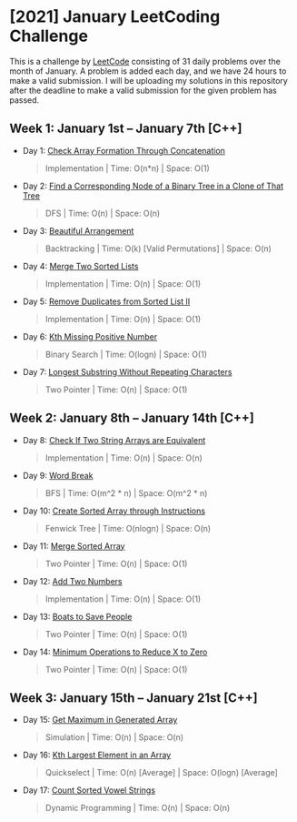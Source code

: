 # [2021] January LeetCoding Challenge

This is a challenge by [LeetCode](https://leetcode.com/explore/challenge/card/january-leetcoding-challenge-2021/) consisting of 31 daily problems over the month of January. A problem is added each day, and we have 24 hours to make a valid submission. I will be uploading my solutions in this repository after the deadline to make a valid submission for the given problem has passed. 


## Week 1: January 1st – January 7th [C++]

* Day 1: [Check Array Formation Through Concatenation](https://leetcode.com/explore/challenge/card/january-leetcoding-challenge-2021/579/week-1-january-1st-january-7th/3589/)

    > Implementation |
    > Time: O(n*n) |
    > Space: O(1)

* Day 2: [Find a Corresponding Node of a Binary Tree in a Clone of That Tree](https://leetcode.com/explore/challenge/card/january-leetcoding-challenge-2021/579/week-1-january-1st-january-7th/3590/)

    > DFS |
    > Time: O(n) |
    > Space: O(n)

* Day 3: [Beautiful Arrangement](https://leetcode.com/explore/challenge/card/january-leetcoding-challenge-2021/579/week-1-january-1st-january-7th/3591/)

    > Backtracking |
    > Time: O(k) [Valid Permutations] |
    > Space: O(n)

* Day 4: [Merge Two Sorted Lists](https://leetcode.com/explore/challenge/card/january-leetcoding-challenge-2021/579/week-1-january-1st-january-7th/3592/)

    > Implementation |
    > Time: O(n) |
    > Space: O(1)

* Day 5: [Remove Duplicates from Sorted List II](https://leetcode.com/explore/challenge/card/january-leetcoding-challenge-2021/579/week-1-january-1st-january-7th/3593/)

    > Implementation |
    > Time: O(n) |
    > Space: O(1)

* Day 6: [Kth Missing Positive Number](https://leetcode.com/explore/challenge/card/january-leetcoding-challenge-2021/579/week-1-january-1st-january-7th/3594/)

    > Binary Search |
    > Time: O(logn) |
    > Space: O(1)

* Day 7: [Longest Substring Without Repeating Characters](https://leetcode.com/explore/challenge/card/january-leetcoding-challenge-2021/579/week-1-january-1st-january-7th/3595/)

    > Two Pointer |
    > Time: O(n) |
    > Space: O(1)
    

## Week 2: January 8th – January 14th [C++]

* Day 8: [Check If Two String Arrays are Equivalent](https://leetcode.com/explore/challenge/card/january-leetcoding-challenge-2021/579/week-1-january-1st-january-7th/3597/)

    > Implementation |
    > Time: O(n) |
    > Space: O(n)

* Day 9: [Word Break](https://leetcode.com/explore/challenge/card/january-leetcoding-challenge-2021/579/week-1-january-1st-january-7th/3598/)

    > BFS |
    > Time: O(m^2 * n) |
    > Space: O(m^2 * n)

* Day 10: [Create Sorted Array through Instructions](https://leetcode.com/explore/challenge/card/january-leetcoding-challenge-2021/579/week-1-january-1st-january-7th/3599/)

    > Fenwick Tree |
    > Time: O(nlogn) |
    > Space: O(n)

* Day 11: [Merge Sorted Array](https://leetcode.com/explore/challenge/card/january-leetcoding-challenge-2021/579/week-1-january-1st-january-7th/3600/)

    > Two Pointer |
    > Time: O(n) |
    > Space: O(1)

* Day 12: [Add Two Numbers](https://leetcode.com/explore/challenge/card/january-leetcoding-challenge-2021/579/week-1-january-1st-january-7th/3601/)

    > Implementation |
    > Time: O(n) |
    > Space: O(1)

* Day 13: [Boats to Save People](https://leetcode.com/explore/challenge/card/january-leetcoding-challenge-2021/579/week-1-january-1st-january-7th/3601/)

    > Two Pointer |
    > Time: O(n) |
    > Space: O(1)

* Day 14: [Minimum Operations to Reduce X to Zero](https://leetcode.com/explore/challenge/card/january-leetcoding-challenge-2021/579/week-1-january-1st-january-7th/3602/)

    > Two Pointer |
    > Time: O(n) |
    > Space: O(1)


## Week 3: January 15th – January 21st [C++]

* Day 15: [Get Maximum in Generated Array](https://leetcode.com/explore/challenge/card/january-leetcoding-challenge-2021/579/week-1-january-1st-january-7th/3605/)

    > Simulation |
    > Time: O(n) |
    > Space: O(n)

* Day 16: [Kth Largest Element in an Array](https://leetcode.com/explore/challenge/card/january-leetcoding-challenge-2021/579/week-1-january-1st-january-7th/3606/)

    > Quickselect |
    > Time: O(n) [Average] |
    > Space: O(logn) [Average]

* Day 17: [Count Sorted Vowel Strings](https://leetcode.com/explore/challenge/card/january-leetcoding-challenge-2021/579/week-1-january-1st-january-7th/3607/)

    > Dynamic Programming |
    > Time: O(n) |
    > Space: O(n)